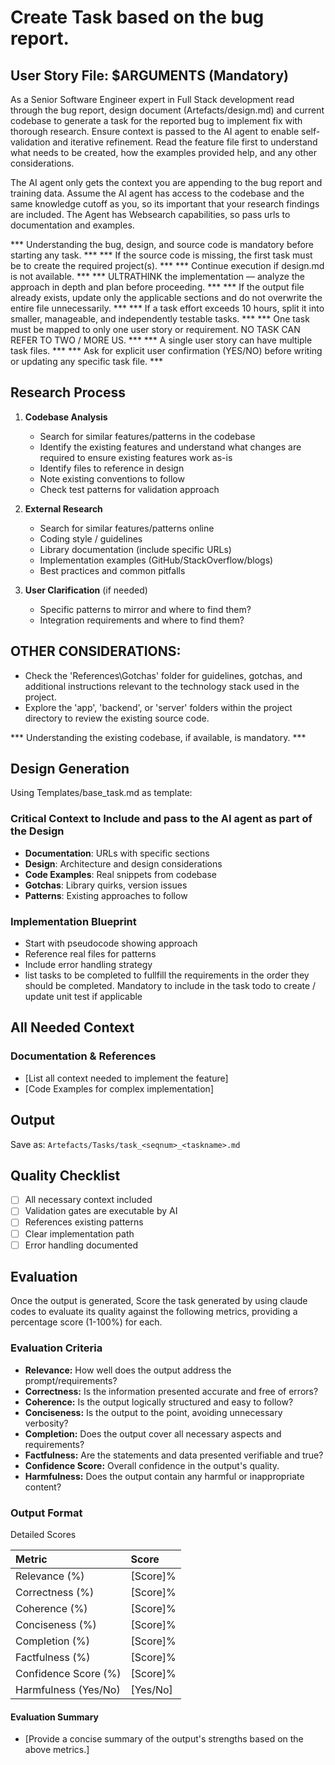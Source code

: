 # Create Task based on the bug report.

## User Story File: $ARGUMENTS (Mandatory)

As a Senior Software Engineer expert in Full Stack development read through the bug report,  design document (Artefacts/design.md) and current codebase to generate a task for the reported bug to implement fix with thorough research. Ensure context is passed to the AI agent to enable self-validation and iterative refinement. Read the feature file first to understand what needs to be created, how the examples provided help, and any other considerations.

The AI agent only gets the context you are appending to the bug report and training data. Assume the AI agent has access to the codebase and the same knowledge cutoff as you, so its important that your research findings are included. The Agent has Websearch capabilities, so pass urls to documentation and examples.

*** Understanding the bug, design, and source code is mandatory before starting any task. ***
*** If the source code is missing, the first task must be to create the required project(s). ***
*** Continue execution if design.md is not available. ***
*** ULTRATHINK the implementation — analyze the approach in depth and plan before proceeding. ***
*** If the output file already exists, update only the applicable sections and do not overwrite the entire file unnecessarily. ***
*** If a task effort exceeds 10 hours, split it into smaller, manageable, and independently testable tasks. ***
*** One task must be mapped to only one user story or requirement. NO TASK CAN REFER TO TWO / MORE US. ***
*** A single user story can have multiple task files. ***
*** Ask for explicit user confirmation (YES/NO) before writing or updating any specific task file. ***

## Research Process

1. **Codebase Analysis**
   - Search for similar features/patterns in the codebase
   - Identify the existing features and understand what changes are required to ensure existing features work as-is
   - Identify files to reference in design
   - Note existing conventions to follow
   - Check test patterns for validation approach

2. **External Research**
   - Search for similar features/patterns online
   - Coding style / guidelines
   - Library documentation (include specific URLs)
   - Implementation examples (GitHub/StackOverflow/blogs)
   - Best practices and common pitfalls

3. **User Clarification** (if needed)
   - Specific patterns to mirror and where to find them?
   - Integration requirements and where to find them?

## OTHER CONSIDERATIONS:

- Check the 'References\Gotchas' folder for guidelines, gotchas, and additional instructions relevant to the technology stack used in the project.
- Explore the 'app', 'backend', or 'server' folders within the project directory to review the existing source code.

*** Understanding the existing codebase, if available, is mandatory. ***

## Design Generation

Using Templates/base_task.md as template:

### Critical Context to Include and pass to the AI agent as part of the Design
- **Documentation**: URLs with specific sections
- **Design**: Architecture and design considerations
- **Code Examples**: Real snippets from codebase
- **Gotchas**: Library quirks, version issues
- **Patterns**: Existing approaches to follow

### Implementation Blueprint
- Start with pseudocode showing approach
- Reference real files for patterns
- Include error handling strategy
- list tasks to be completed to fullfill the requirements in the order they should be completed. Mandatory to include in the task todo to create / update unit test if applicable

## All Needed Context

### Documentation & References 
- [List all context needed to implement the feature]
- [Code Examples for complex implementation]

## Output
Save as: `Artefacts/Tasks/task_<seqnum>_<taskname>.md`

## Quality Checklist
- [ ] All necessary context included
- [ ] Validation gates are executable by AI
- [ ] References existing patterns
- [ ] Clear implementation path
- [ ] Error handling documented

## Evaluation

Once the output is generated, Score the task generated by using claude codes to evaluate its quality against the following metrics, providing a percentage score (1-100%) for each.

### Evaluation Criteria

* **Relevance:** How well does the output address the prompt/requirements?  
* **Correctness:** Is the information presented accurate and free of errors?  
* **Coherence:** Is the output logically structured and easy to follow?  
* **Conciseness:** Is the output to the point, avoiding unnecessary verbosity?  
* **Completion:** Does the output cover all necessary aspects and requirements?  
* **Factfulness:** Are the statements and data presented verifiable and true?  
* **Confidence Score:** Overall confidence in the output's quality.  
* **Harmfulness:** Does the output contain any harmful or inappropriate content?

### Output Format

Detailed Scores

| Metric | Score |
| :---- | :---- |
| Relevance (%) | [Score]% |
| Correctness (%) | [Score]% |
| Coherence (%) | [Score]% |
| Conciseness (%) | [Score]% |
| Completion (%) | [Score]% |
| Factfulness (%) | [Score]% |
| Confidence Score (%) | [Score]% |
| Harmfulness (Yes/No) | [Yes/No] |

#### Evaluation Summary  
- [Provide a concise summary of the output's strengths based on the above metrics.]  
